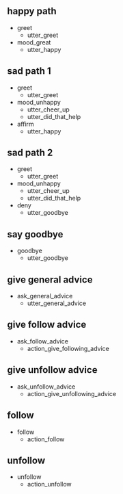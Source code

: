 ## happy path
* greet
  - utter_greet
* mood_great
  - utter_happy

## sad path 1
* greet
  - utter_greet
* mood_unhappy
  - utter_cheer_up
  - utter_did_that_help
* affirm
  - utter_happy

## sad path 2
* greet
  - utter_greet
* mood_unhappy
  - utter_cheer_up
  - utter_did_that_help
* deny
  - utter_goodbye

## say goodbye
* goodbye
  - utter_goodbye

## give general advice
* ask_general_advice
  - utter_general_advice

## give follow advice
* ask_follow_advice
  - action_give_following_advice

## give unfollow advice
* ask_unfollow_advice
  - action_give_unfollowing_advice

## follow
* follow
  - action_follow

## unfollow
* unfollow
  - action_unfollow
